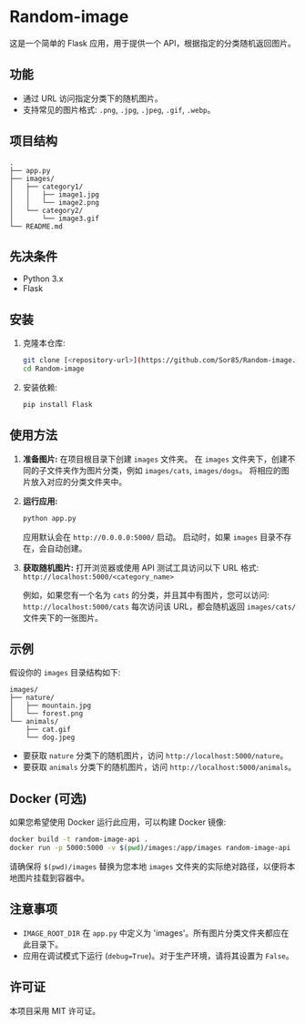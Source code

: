 # Random-image

这是一个简单的 Flask 应用，用于提供一个 API，根据指定的分类随机返回图片。

## 功能

-   通过 URL 访问指定分类下的随机图片。
-   支持常见的图片格式: `.png`, `.jpg`, `.jpeg`, `.gif`, `.webp`。

## 项目结构

```
.
├── app.py
├── images/
│   ├── category1/
│   │   ├── image1.jpg
│   │   └── image2.png
│   └── category2/
│       └── image3.gif
└── README.md
```

## 先决条件

-   Python 3.x
-   Flask

## 安装

1.  克隆本仓库:
    ```bash
    git clone [<repository-url>](https://github.com/Sor85/Random-image.git)
    cd Random-image
    ```
2.  安装依赖:
    ```bash
    pip install Flask
    ```

## 使用方法

1.  **准备图片:**
    在项目根目录下创建 `images` 文件夹。
    在 `images` 文件夹下，创建不同的子文件夹作为图片分类，例如 `images/cats`, `images/dogs`。
    将相应的图片放入对应的分类文件夹中。

2.  **运行应用:**
    ```bash
    python app.py
    ```
    应用默认会在 `http://0.0.0.0:5000/` 启动。
    启动时，如果 `images` 目录不存在，会自动创建。

3.  **获取随机图片:**
    打开浏览器或使用 API 测试工具访问以下 URL 格式:
    `http://localhost:5000/<category_name>`

    例如，如果您有一个名为 `cats` 的分类，并且其中有图片，您可以访问:
    `http://localhost:5000/cats`
    每次访问该 URL，都会随机返回 `images/cats/` 文件夹下的一张图片。

## 示例

假设你的 `images` 目录结构如下:

```
images/
├── nature/
│   ├── mountain.jpg
│   └── forest.png
└── animals/
    ├── cat.gif
    └── dog.jpeg
```

-   要获取 `nature` 分类下的随机图片，访问 `http://localhost:5000/nature`。
-   要获取 `animals` 分类下的随机图片，访问 `http://localhost:5000/animals`。

## Docker (可选)

如果您希望使用 Docker 运行此应用，可以构建 Docker 镜像:
```bash
docker build -t random-image-api .
docker run -p 5000:5000 -v $(pwd)/images:/app/images random-image-api
```
请确保将 `$(pwd)/images` 替换为您本地 `images` 文件夹的实际绝对路径，以便将本地图片挂载到容器中。

## 注意事项

-   `IMAGE_ROOT_DIR` 在 `app.py` 中定义为 'images'。所有图片分类文件夹都应在此目录下。
-   应用在调试模式下运行 (`debug=True`)。对于生产环境，请将其设置为 `False`。

## 许可证

本项目采用 MIT 许可证。 

